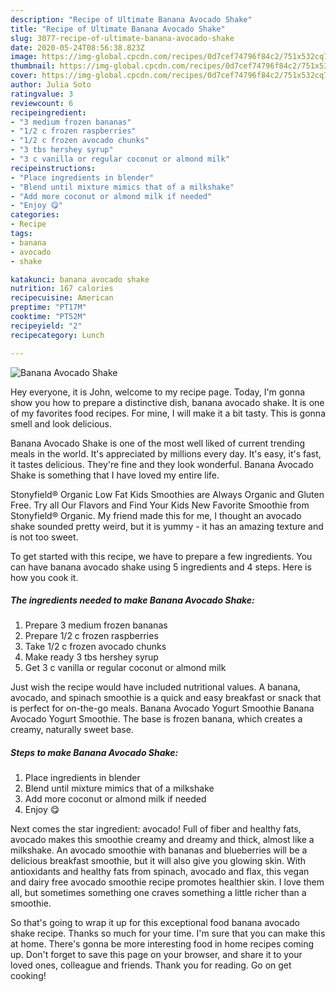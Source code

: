 ```yaml
---
description: "Recipe of Ultimate Banana Avocado Shake"
title: "Recipe of Ultimate Banana Avocado Shake"
slug: 3077-recipe-of-ultimate-banana-avocado-shake
date: 2020-05-24T08:56:38.823Z
image: https://img-global.cpcdn.com/recipes/0d7cef74796f84c2/751x532cq70/banana-avocado-shake-recipe-main-photo.jpg
thumbnail: https://img-global.cpcdn.com/recipes/0d7cef74796f84c2/751x532cq70/banana-avocado-shake-recipe-main-photo.jpg
cover: https://img-global.cpcdn.com/recipes/0d7cef74796f84c2/751x532cq70/banana-avocado-shake-recipe-main-photo.jpg
author: Julia Soto
ratingvalue: 3
reviewcount: 6
recipeingredient:
- "3 medium frozen bananas"
- "1/2 c frozen raspberries"
- "1/2 c frozen avocado chunks"
- "3 tbs hershey syrup"
- "3 c vanilla or regular coconut or almond milk"
recipeinstructions:
- "Place ingredients in blender"
- "Blend until mixture mimics that of a milkshake"
- "Add more coconut or almond milk if needed"
- "Enjoy 😋"
categories:
- Recipe
tags:
- banana
- avocado
- shake

katakunci: banana avocado shake 
nutrition: 167 calories
recipecuisine: American
preptime: "PT17M"
cooktime: "PT52M"
recipeyield: "2"
recipecategory: Lunch

---
```



![Banana Avocado Shake](https://img-global.cpcdn.com/recipes/0d7cef74796f84c2/751x532cq70/banana-avocado-shake-recipe-main-photo.jpg)

Hey everyone, it is John, welcome to my recipe page. Today, I'm gonna show you how to prepare a distinctive dish, banana avocado shake. It is one of my favorites food recipes. For mine, I will make it a bit tasty. This is gonna smell and look delicious.

Banana Avocado Shake is one of the most well liked of current trending meals in the world. It's appreciated by millions every day. It's easy, it's fast, it tastes delicious. They're fine and they look wonderful. Banana Avocado Shake is something that I have loved my entire life.

Stonyfield® Organic Low Fat Kids Smoothies are Always Organic and Gluten Free. Try all Our Flavors and Find Your Kids New Favorite Smoothie from Stonyfield® Organic. My friend made this for me, I thought an avocado shake sounded pretty weird, but it is yummy - it has an amazing texture and is not too sweet.


To get started with this recipe, we have to prepare a few ingredients. You can have banana avocado shake using 5 ingredients and 4 steps. Here is how you cook it.

<!--inarticleads1-->

##### The ingredients needed to make Banana Avocado Shake:

1. Prepare 3 medium frozen bananas
1. Prepare 1/2 c frozen raspberries
1. Take 1/2 c frozen avocado chunks
1. Make ready 3 tbs hershey syrup
1. Get 3 c vanilla or regular coconut or almond milk


Just wish the recipe would have included nutritional values. A banana, avocado, and spinach smoothie is a quick and easy breakfast or snack that is perfect for on-the-go meals. Banana Avocado Yogurt Smoothie Banana Avocado Yogurt Smoothie. The base is frozen banana, which creates a creamy, naturally sweet base. 

<!--inarticleads2-->

##### Steps to make Banana Avocado Shake:

1. Place ingredients in blender
1. Blend until mixture mimics that of a milkshake
1. Add more coconut or almond milk if needed
1. Enjoy 😋


Next comes the star ingredient: avocado! Full of fiber and healthy fats, avocado makes this smoothie creamy and dreamy and thick, almost like a milkshake. An avocado smoothie with bananas and blueberries will be a delicious breakfast smoothie, but it will also give you glowing skin. With antioxidants and healthy fats from spinach, avocado and flax, this vegan and dairy free avocado smoothie recipe promotes healthier skin. I love them all, but sometimes something one craves something a little richer than a smoothie. 

So that's going to wrap it up for this exceptional food banana avocado shake recipe. Thanks so much for your time. I'm sure that you can make this at home. There's gonna be more interesting food in home recipes coming up. Don't forget to save this page on your browser, and share it to your loved ones, colleague and friends. Thank you for reading. Go on get cooking!
